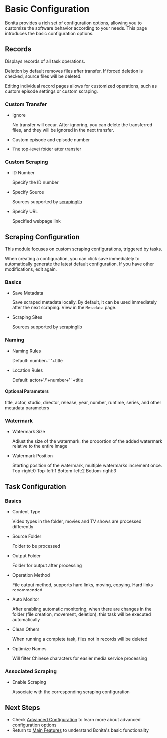 # Basic Configuration

Bonita provides a rich set of configuration options, allowing you to customize the software behavior according to your needs. This page introduces the basic configuration options.

## Records

Displays records of all task operations.

Deletion by default removes files after transfer. If forced deletion is checked, source files will be deleted.

Editing individual record pages allows for customized operations, such as custom episode settings or custom scraping.

### Custom Transfer

- Ignore

  No transfer will occur. After ignoring, you can delete the transferred files, and they will be ignored in the next transfer.

- Custom episode and episode number
- The top-level folder after transfer

### Custom Scraping

- ID Number

  Specify the ID number

- Specify Source

  Sources supported by [scrapinglib](https://github.com/Suwmlee/scrapinglib)

- Specify URL

  Specified webpage link

## Scraping Configuration

This module focuses on custom scraping configurations, triggered by tasks.

When creating a configuration, you can click save immediately to automatically generate the latest default configuration. If you have other modifications, edit again.

### Basics

- Save Metadata

  Save scraped metadata locally. By default, it can be used immediately after the next scraping. View in the `Metadata` page.

- Scraping Sites

  Sources supported by [scrapinglib](https://github.com/Suwmlee/scrapinglib)

### Naming

- Naming Rules

  Default: number+' '+title

- Location Rules

  Default: actor+'/'+number+' '+title

#### Optional Parameters

title, actor, studio, director, release, year, number, runtime, series, and other metadata parameters

### Watermark

- Watermark Size

  Adjust the size of the watermark, the proportion of the added watermark relative to the entire image

- Watermark Position

  Starting position of the watermark, multiple watermarks increment once. Top-right:0 Top-left:1 Bottom-left:2 Bottom-right:3

## Task Configuration

### Basics

- Content Type

  Video types in the folder, movies and TV shows are processed differently

- Source Folder

  Folder to be processed

- Output Folder

  Folder for output after processing

- Operation Method

  File output method, supports hard links, moving, copying. Hard links recommended

- Auto Monitor

  After enabling automatic monitoring, when there are changes in the folder (file creation, movement, deletion), this task will be executed automatically

- Clean Others

  When running a complete task, files not in records will be deleted

- Optimize Names

  Will filter Chinese characters for easier media service processing

### Associated Scraping

- Enable Scraping

  Associate with the corresponding scraping configuration


## Next Steps

- Check [Advanced Configuration](./advanced-config.md) to learn more about advanced configuration options
- Return to [Main Features](./features.md) to understand Bonita's basic functionality 